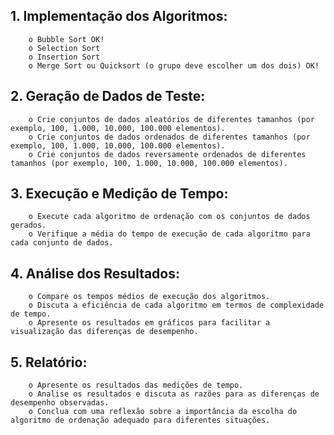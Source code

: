 
## 1. Implementação dos Algoritmos:
		o Bubble Sort OK!
		o Selection Sort
		o Insertion Sort
		o Merge Sort ou Quicksort (o grupo deve escolher um dos dois) OK!

## 2. Geração de Dados de Teste:
		o Crie conjuntos de dados aleatórios de diferentes tamanhos (por exemplo, 100, 1.000, 10.000, 100.000 elementos).
		o Crie conjuntos de dados ordenados de diferentes tamanhos (por exemplo, 100, 1.000, 10.000, 100.000 elementos).
		o Crie conjuntos de dados reversamente ordenados de diferentes tamanhos (por exemplo, 100, 1.000, 10.000, 100.000 elementos).

## 3. Execução e Medição de Tempo:
		o Execute cada algoritmo de ordenação com os conjuntos de dados gerados.
		o Verifique a média do tempo de execução de cada algoritmo para cada conjunto de dados.

## 4. Análise dos Resultados:
		o Compare os tempos médios de execução dos algoritmos.
		o Discuta a eficiência de cada algoritmo em termos de complexidade de tempo.
		o Apresente os resultados em gráficos para facilitar a visualização das diferenças de desempenho.

## 5. Relatório:
		o Apresente os resultados das medições de tempo.
		o Analise os resultados e discuta as razões para as diferenças de desempenho observadas.
		o Conclua com uma reflexão sobre a importância da escolha do algoritmo de ordenação adequado para diferentes situações.

